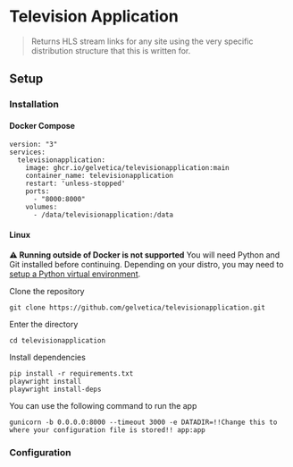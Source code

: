 # Television Application
> Returns HLS stream links for any site using the very specific distribution structure that this is written for.

## Setup
### Installation
#### Docker Compose
```
version: "3"
services:
  televisionapplication:
    image: ghcr.io/gelvetica/televisionapplication:main
    container_name: televisionapplication
    restart: 'unless-stopped'
    ports:
      - "8000:8000"
    volumes:
      - /data/televisionapplication:/data
```
#### Linux
**⚠️ Running outside of Docker is not supported**
You will need Python and Git installed before continuing. Depending on your distro, you may need to [setup a Python virtual environment](https://docs.python.org/3.12/library/venv.html).

Clone the repository
```
git clone https://github.com/gelvetica/televisionapplication.git
```
Enter the directory
```
cd televisionapplication
```
Install dependencies
```
pip install -r requirements.txt
playwright install
playwright install-deps
```

You can use the following command to run the app
```
gunicorn -b 0.0.0.0:8000 --timeout 3000 -e DATADIR=!!Change this to where your configuration file is stored!! app:app
```
### Configuration
